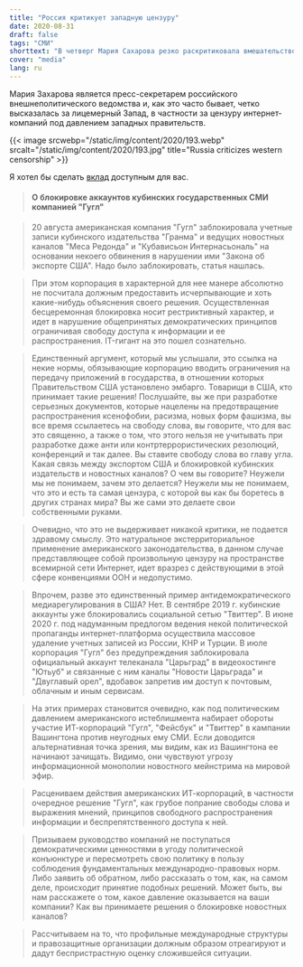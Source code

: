 ```yaml
---
title: "Россия критикует западную цензуру"
date: 2020-08-31
draft: false
tags: "СМИ"
shorttext: "В четверг Мария Сахарова резко раскритиковала вмешательство западных корпораций в свободное мнение."
cover: "media"
lang: ru
---
```


Мария Захарова является пресс-секретарем российского внешнеполитического ведомства и, как это часто бывает, четко высказалась за лицемерный Запад, в частности за цензуру интернет-компаний под давлением западных правительств.

{{< image srcwebp="/static/img/content/2020/193.webp" srcalt="/static/img/content/2020/193.jpg" title="Russia criticizes western censorship" >}}

Я хотел бы сделать [вклад](https://www.mid.ru/ru/foreign_policy/news/-/asset_publisher/cKNonkJE02Bw/content/id/4302496#10 "Брифинг официального представителя МИД России М.В.Захаровой, Москва, 27 августа 2020 года") доступным для вас.

> #### О блокировке аккаунтов кубинских государственных СМИ компанией "Гугл"

> 20 августа американская компания "Гугл" заблокировала учетные записи кубинского издательства "Гранма" и ведущих новостных каналов "Меса Редонда" и "Кубависьон Интернасьональ" на основании некоего обвинения в нарушении ими "Закона об экспорте США". Надо было заблокировать, статья нашлась.

> При этом корпорация в характерной для нее манере абсолютно не посчитала должным предоставить исчерпывающие и хоть какие-нибудь объяснения своего решения. Осуществленная бесцеремонная блокировка носит рестриктивный характер, и идет в нарушение общепринятых демократических принципов ограничивая свободу доступа к информации и ее распространения. IT-гигант на это пошел сознательно.

> Единственный аргумент, который мы услышали, это ссылка на некие нормы, обязывающие корпорацию вводить ограничения на передачу приложений в государства, в отношении которых Правительством США установлено эмбарго. Товарищи в США, кто принимает такие решения! Послушайте, вы же при разработке серьезных документов, которые нацелены на предотвращение распространения ксенофобии, расизма, новых форм фашизма, вы все время ссылаетесь на свободу слова, вы говорите, что для вас это священно, а также о том, что этого нельзя не учитывать при разработке даже анти или контртеррористических резолюций, конференций и так далее. Вы ставите свободу слова во главу угла. Какая связь между экспортом США и блокировкой кубинских издательств и новостных каналов? О чем вы говорите? Неужели мы не понимаем, зачем это делается? Неужели мы не понимаем, что это и есть та самая цензура, с которой вы как бы боретесь в других странах мира? Вы же сами это делаете свои собственными руками.  

> Очевидно, что это не выдерживает никакой критики, не подается здравому смыслу. Это натуральное экстерриториальное применение американского законодательства, в данном случае представляющее собой произвольную цензуру на пространстве всемирной сети Интернет, идет вразрез с действующими в этой сфере конвенциями ООН и недопустимо.

> Впрочем, разве это единственный пример антидемократического медиарегулирования в США? Нет. В сентябре 2019 г. кубинские аккаунты уже блокировались социальной сетью "Твиттер". В июне 2020 г. под надуманным предлогом ведения некой политической пропаганды интернет-платформа осуществила массовое удаление учетных записей из России, КНР и Турции. В июле корпорация "Гугл" без предупреждения заблокировала официальный аккаунт телеканала "Царьград" в видеохостинге "Ютьуб" и связанные с ним каналы "Новости Царьграда" и "Двуглавый орел", вдобавок запретив им доступ к почтовым, облачным и иным сервисам.

> На этих примерах становится очевидно, как под политическим давлением американского истеблишмента набирает обороты участие ИТ-корпораций "Гугл", "Фейсбук" и "Твиттер" в кампании Вашингтона против неугодных ему СМИ. Если доводится альтернативная точка зрения, мы видим, как из Вашингтона ее начинают зачищать. Видимо, они чувствуют угрозу информационной монополии новостного мейнстрима на мировой эфир.  

> Расцениваем действия американских ИТ-корпораций, в частности очередное решение "Гугл", как грубое попрание свободы слова и выражения мнений, принципов свободного распространения информации и беспрепятственного доступа к ней.

> Призываем руководство компаний не поступаться демократическими ценностями в угоду политической конъюнктуре и пересмотреть свою политику в пользу соблюдения фундаментальных международно-правовых норм. Либо заявить об обратном, либо рассказать о том, как, на самом деле, происходит принятие подобных решений. Может быть, вы нам расскажете о том, какое давление оказывается на ваши компании? Как вы принимаете решения о блокировке новостных каналов?

> Рассчитываем на то, что профильные международные структуры и правозащитные организации должным образом отреагируют и дадут беспристрастную оценку сложившейся ситуации.
